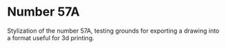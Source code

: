 # Number 57A

Stylization of the number 57A, testing grounds for exporting a drawing into a format useful for 3d printing.
